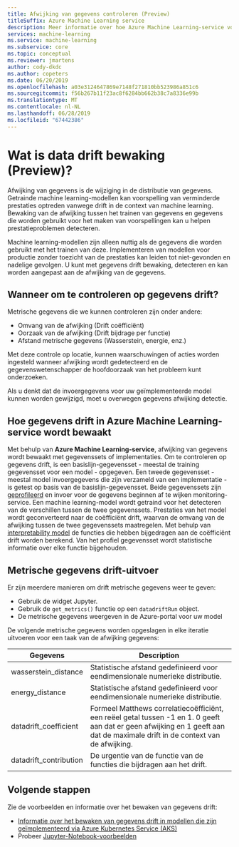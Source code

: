 ```yaml
---
title: Afwijking van gegevens controleren (Preview)
titleSuffix: Azure Machine Learning service
description: Meer informatie over hoe Azure Machine Learning-service voor gegevens drift kunt bewaken.
services: machine-learning
ms.service: machine-learning
ms.subservice: core
ms.topic: conceptual
ms.reviewer: jmartens
author: cody-dkdc
ms.author: copeters
ms.date: 06/20/2019
ms.openlocfilehash: a03e3124647869e7148f271810bb523986a851c6
ms.sourcegitcommit: f56b267b11f23ac8f6284bb662b38c7a8336e99b
ms.translationtype: MT
ms.contentlocale: nl-NL
ms.lasthandoff: 06/28/2019
ms.locfileid: "67442386"
---
```

# <a name="what-is-data-drift-monitoring-preview"></a>Wat is data drift bewaking (Preview)?

Afwijking van gegevens is de wijziging in de distributie van gegevens. Getrainde machine learning-modellen kan voorspelling van verminderde prestaties optreden vanwege drift in de context van machine learning. Bewaking van de afwijking tussen het trainen van gegevens en gegevens die worden gebruikt voor het maken van voorspellingen kan u helpen prestatieproblemen detecteren.

Machine learning-modellen zijn alleen nuttig als de gegevens die worden gebruikt met het trainen van deze. Implementeren van modellen voor productie zonder toezicht van de prestaties kan leiden tot niet-gevonden en nadelige gevolgen. U kunt met gegevens drift bewaking, detecteren en kan worden aangepast aan de afwijking van de gegevens. 

## <a name="when-to-monitor-for-data-drift"></a>Wanneer om te controleren op gegevens drift?

Metrische gegevens die we kunnen controleren zijn onder andere:

+ Omvang van de afwijking (Drift coëfficiënt)
+ Oorzaak van de afwijking (Drift bijdrage per functie)
+ Afstand metrische gegevens (Wasserstein, energie, enz.)

Met deze controle op locatie, kunnen waarschuwingen of acties worden ingesteld wanneer afwijking wordt gedetecteerd en de gegevenswetenschapper de hoofdoorzaak van het probleem kunt onderzoeken. 

Als u denkt dat de invoergegevens voor uw geïmplementeerde model kunnen worden gewijzigd, moet u overwegen gegevens afwijking detectie.

## <a name="how-data-drift-is-monitored-in-azure-machine-learning-service"></a>Hoe gegevens drift in Azure Machine Learning-service wordt bewaakt

Met behulp van **Azure Machine Learning-service**, afwijking van gegevens wordt bewaakt met gegevenssets of implementaties. Om te controleren op gegevens drift, is een basislijn-gegevensset - meestal de training gegevensset voor een model - opgegeven. Een tweede gegevensset - meestal model invoergegevens die zijn verzameld van een implementatie - is getest op basis van de basislijn-gegevensset. Beide gegevenssets zijn [geprofileerd](how-to-explore-prepare-data.md#explore-with-summary-statistics) en invoer voor de gegevens beginnen af te wijken monitoring-service. Een machine learning-model wordt getraind voor het detecteren van de verschillen tussen de twee gegevenssets. Prestaties van het model wordt geconverteerd naar de coëfficiënt drift, waarvan de omvang van de afwijking tussen de twee gegevenssets maatregelen. Met behulp van [interpretability model](machine-learning-interpretability-explainability.md) de functies die hebben bijgedragen aan de coëfficiënt drift worden berekend. Van het profiel gegevensset wordt statistische informatie over elke functie bijgehouden. 

## <a name="data-drift-metric-output"></a>Metrische gegevens drift-uitvoer

Er zijn meerdere manieren om drift metrische gegevens weer te geven:

* Gebruik de widget Jupyter.
* Gebruik de `get_metrics()` functie op een `datadriftRun` object.
* De metrische gegevens weergeven in de Azure-portal voor uw model

De volgende metrische gegevens worden opgeslagen in elke iteratie uitvoeren voor een taak van de afwijking gegevens:

|Gegevens|Description|
--|--|
wasserstein_distance|Statistische afstand gedefinieerd voor eendimensionale numerieke distributie.|
energy_distance|Statistische afstand gedefinieerd voor eendimensionale numerieke distributie.|
datadrift_coefficient|Formeel Matthews correlatiecoëfficiënt, een reëel getal tussen -1 en 1. 0 geeft aan dat er geen afwijking en 1 geeft aan dat de maximale drift in de context van de afwijking.|
datadrift_contribution|De urgentie van de functie van de functies die bijdragen aan het drift.|

## <a name="next-steps"></a>Volgende stappen

Zie de voorbeelden en informatie over het bewaken van gegevens drift:

+ [Informatie over het bewaken van gegevens drift in modellen die zijn geïmplementeerd via Azure Kubernetes Service (AKS)](how-to-monitor-data-drift.md)
+ Probeer [Jupyter-Notebook-voorbeelden](https://github.com/Azure/MachineLearningNotebooks/tree/master/how-to-use-azureml/data-drift/)